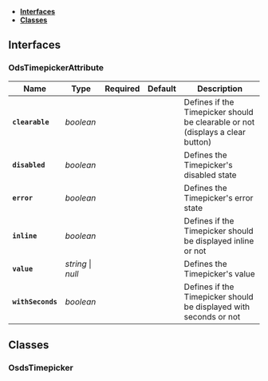 * [**Interfaces**](#interfaces)
* [**Classes**](#classes)

## Interfaces

### OdsTimepickerAttribute
| Name              | Type               | Required | Default | Description                                                                    |
|-------------------|--------------------|:---:|---|--------------------------------------------------------------------------------|
| **`clearable`**   | _boolean_          |  |  | Defines if the Timepicker should be clearable or not (displays a clear button) |
| **`disabled`**    | _boolean_          |  |  | Defines the Timepicker's disabled state                                        |
| **`error`**       | _boolean_          |  |  | Defines the Timepicker's error state                                           |
| **`inline`**      | _boolean_          |  |  | Defines if the Timepicker should be displayed inline or not                    |
| **`value`**       | _string_ \| _null_ |  |  | Defines the Timepicker's value                                                 |
| **`withSeconds`** | _boolean_          |  |  | Defines if the Timepicker should be displayed with seconds or not              |

## Classes

### OsdsTimepicker
